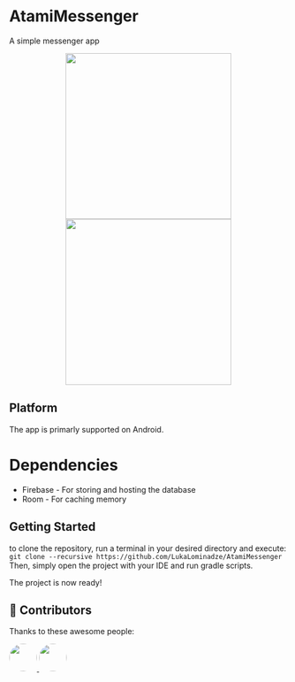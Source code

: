 # AtamiMessenger
A simple messenger app

<p align="center">
  <img src="https://github.com/user-attachments/assets/99293129-4cd6-4472-bc16-388194e19976" width="300" />
  <img src="https://github.com/user-attachments/assets/f60a515c-691d-4ee7-921b-30b6519d6709" width="300" />
</p>

## Platform
The app is primarly supported on Android.

# Dependencies
- Firebase - For storing and hosting the database
- Room - For caching memory

## Getting Started
to clone the repository, run a terminal in your desired directory and execute:
```git clone --recursive https://github.com/LukaLominadze/AtamiMessenger```
Then, simply open the project with your IDE and run gradle scripts.

The project is now ready!

## 🙌 Contributors

Thanks to these awesome people:

<a href="https://github.com/tsira00">
  <img src="https://avatars.githubusercontent.com/u/170236520?v=4" width="50" style="border-radius:50%;" />
</a>
<a href="https://github.com/LukaLominadze">
  <img src="https://avatars.githubusercontent.com/u/142942110?s=400&u=67f64deeaf44139fe3a348fba51cf4c86a116b20&v=4" width="50" style="border-radius:50%;" />
</a>
